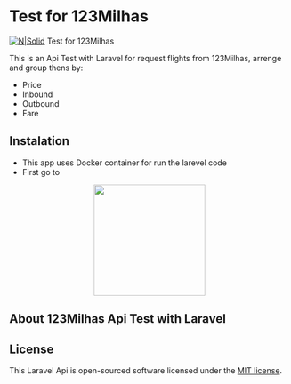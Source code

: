 
# Test for 123Milhas

[![N|Solid](https://123milhas.com/img/logo123.svg)](https://123milhas.com/)
Test for 123Milhas


This is an Api Test with Laravel for request flights from 123Milhas, arrenge and group thens by:
   - Price
   - Inbound
   - Outbound
   - Fare
  
## Instalation

 - This app uses Docker container for run the larevel code
 - First go to 
<p align="center"><a href="https://laravel.com" target="_blank"><img src="https://123milhas.com/img/logo123.svg" width="200"></a></p>

<p align="center">

</p>

## About 123Milhas Api Test with Laravel


## License

This Laravel Api  is open-sourced software licensed under the [MIT license](https://opensource.org/licenses/MIT).
